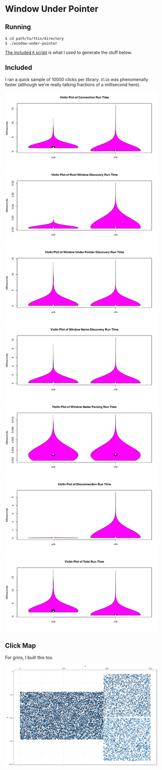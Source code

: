 # Window Under Pointer

## Running

```sh-sesion
$ cd path/to/this/directory
$ ./window-under-pointer
```

[The included `R` script](process_data.R) is what I used to generate the stuff below.

## Included

I ran a quick sample of 10000 clicks per library. `Xlib` was phenomenally faster (although we're really talking fractions of a millisecond here).

![Gather Basics Time](output/violin/gather_basics.png)
![Root Window Time](output/violin/root_window.png)
![Window Under Pointer Time](output/violin/recursion.png)
![Get Window Name Time](output/violin/get_names.png)
![Parse Window Name Time](output/violin/parse_names.png)
![Exit Time](output/violin/exit.png)
![Total Time](output/violin/total.png)

## Click Map

For grins, I built this too.

![Scatterplot of Clicks](output/clicks.png)
